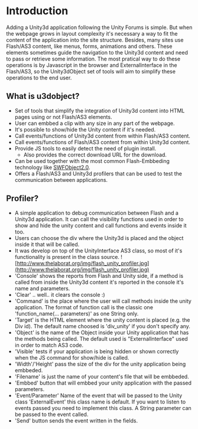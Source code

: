 # Introduction #

Adding a Unity3d application following the Unity Forums is simple. But when the webpage grows in layout complexity it's necessary a way to fit the content of the application into the site structure. Besides, many sites use Flash/AS3 content, like menus, forms, animations and others. These elements sometimes guide the navigation to the Unity3d content and need to pass or retrieve some information.
The most pratical way to do these operations is by Javascript in the browser and ExternalInterface in the Flash/AS3, so the Unity3dObject set of tools will aim to simplify these operations to the end user.


## What is u3dobject? ##

  * Set of tools that simplify the integration of Unity3d content into HTML pages using or not Flash/AS3 elements.
  * User can embbed a clip with any size in any part of the webpage.
  * It's possible to show/hide the Unity content if it's needed.
  * Call events/functions of Unity3d content from within Flash/AS3 content.
  * Call events/functions of Flash/AS3 content from within Unity3d content.
  * Provide JS tools to easily detect the need of plugin install.
    * Also provides the correct download URL for the download.
  * Can be used together with the most common Flash-Embbeding technology like [SWFObject2.0](http://code.google.com/p/swfobject).
  * Offers a Flash/AS3 and Unity3d profilers that can be used to test the communication between applications.

## Profiler? ##

  * A simple application to debug communication between Flash and a Unity3d application. It can call the visibility functions used in order to show and hide the unity content and call functions and events inside it too.
  * Users can choose the div where the Unity3d is placed and the object inside it that will be called.
  * It was develop on top of the UnityInterface AS3 class, so most of it's functionality is present in the class source.
![http://www.thelaborat.org/img/flash_unity_profiler.jpg](http://www.thelaborat.org/img/flash_unity_profiler.jpg)
  * 'Console' shows the reports from Flash and Unity side, if a method is called from inside the Unity3d content it's reported in the console it's name and parameters.
  * 'Clear' .. well.. it clears the console :)
  * 'Command' is the place where the user will call methods inside the unity application. The format of function call is the classic one 'function\_name(... parameters)' as one String only.
  * 'Target' is the HTML element where the unity content is placed (e.g. the Div id). The default name choosed is 'div\_unity' if you don't specify any.
  * 'Object' is the name of the Object inside your Unity application that has the methods being called. The default used is "ExternalInterface" used in order to match AS3 code.
  * 'Visible' tests if your application is being hidden or shown correctly when the JS command for show/hide is called.
  * 'Width'/'Height' pass the size of the div for the unity application being embbeded.
  * 'Filename' is just the name of your content's file that will be embbeded.
  * 'Embbed' button that will embbed your unity application with the passed parameters.
  * 'Event/Parameter' Name of the event that will be passed to the Unity class 'ExternalEvent' this class name is default. If you want to listen to events passed you need to implement this class. A String parameter can be passed to the event called.
  * 'Send' button sends the event written in the fields.